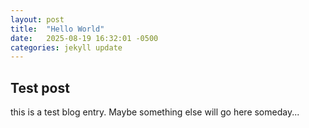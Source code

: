 ```yaml
---
layout: post
title:  "Hello World"
date:   2025-08-19 16:32:01 -0500
categories: jekyll update
---
```


## Test post
this is a test blog entry. Maybe something else will go here someday...
